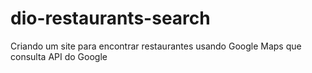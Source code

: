 # dio-restaurants-search
Criando um site para encontrar restaurantes usando Google Maps que consulta API do Google
